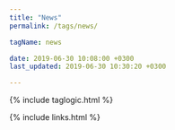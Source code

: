 ```yaml
---
title: "News"
permalink: /tags/news/

tagName: news

date: 2019-06-30 10:08:00 +0300
last_updated: 2019-06-30 10:30:20 +0300

---
```

{% include taglogic.html %}

{% include links.html %}
